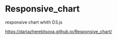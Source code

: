 # Responsive_chart
responsive chart whith D3.js

https://dariazherebtsova.github.io/Responsive_chart/
